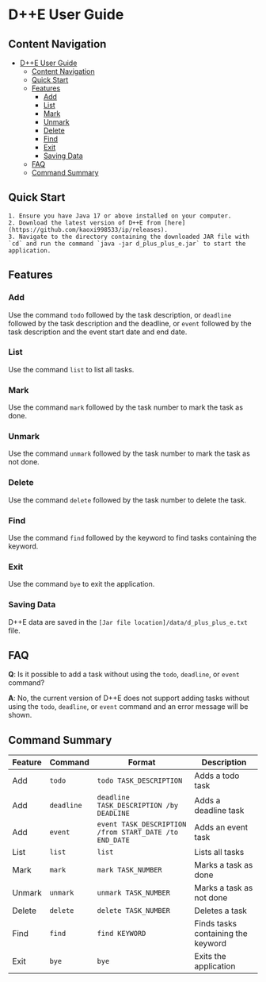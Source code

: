 # D++E User Guide

## Content Navigation
- [D++E User Guide](#de-user-guide)
  - [Content Navigation](#content-navigation)
  - [Quick Start](#quick-start)
  - [Features](#features)
    - [Add](#add)
    - [List](#list)
    - [Mark](#mark)
    - [Unmark](#unmark)
    - [Delete](#delete)
    - [Find](#find)
    - [Exit](#exit)
    - [Saving Data](#saving-data)
  - [FAQ](#faq)
  - [Command Summary](#command-summary)



## Quick Start
    1. Ensure you have Java 17 or above installed on your computer.
    2. Download the latest version of D++E from [here](https://github.com/kaoxi998533/ip/releases).
    3. Navigate to the directory containing the downloaded JAR file with `cd` and run the command `java -jar d_plus_plus_e.jar` to start the application.

## Features

### Add
Use the command `todo` followed by the task description, or `deadline` followed by the task description and the deadline, or `event` followed by the task description and the event start date and end date.

### List
Use the command `list` to list all tasks.

### Mark
Use the command `mark` followed by the task number to mark the task as done.

### Unmark
Use the command `unmark` followed by the task number to mark the task as not done.

### Delete
Use the command `delete` followed by the task number to delete the task.

### Find
Use the command `find` followed by the keyword to find tasks containing the keyword.

### Exit
Use the command `bye` to exit the application.

### Saving Data
D++E data are saved in the `[Jar file location]/data/d_plus_plus_e.txt` file.

## FAQ
**Q**: Is it possible to add a task without using the `todo`, `deadline`, or `event` command?

**A**: No, the current version of D++E does not support adding tasks without using the `todo`, `deadline`, or `event` command and an error message will be shown.

## Command Summary

Feature | Command | Format | Description
--- | --- | --- | ---
Add | `todo` | `todo TASK_DESCRIPTION` | Adds a todo task
Add | `deadline` | `deadline TASK_DESCRIPTION /by DEADLINE` | Adds a deadline task
Add | `event` | `event TASK_DESCRIPTION /from START_DATE /to END_DATE` | Adds an event task
List | `list` | `list` | Lists all tasks
Mark | `mark` | `mark TASK_NUMBER` | Marks a task as done
Unmark | `unmark` | `unmark TASK_NUMBER` | Marks a task as not done
Delete | `delete` | `delete TASK_NUMBER` | Deletes a task
Find | `find` | `find KEYWORD` | Finds tasks containing the keyword
Exit | `bye` | `bye` | Exits the application



